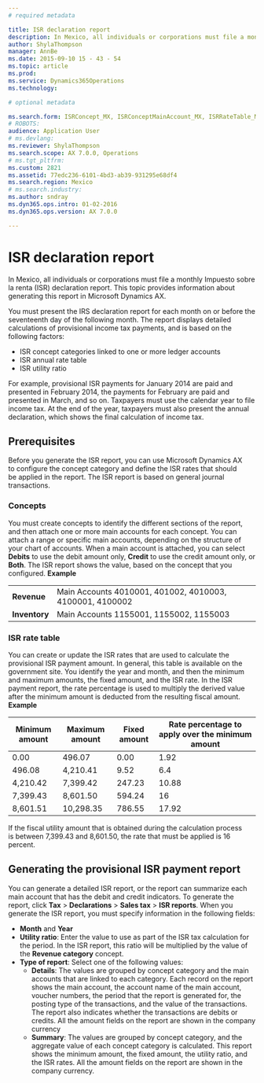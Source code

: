 ```yaml
---
# required metadata

title: ISR declaration report
description: In Mexico, all individuals or corporations must file a monthly Impuesto sobre la renta (ISR) declaration report. This topic provides information about generating this report in Microsoft Dynamics AX. 
author: ShylaThompson
manager: AnnBe
ms.date: 2015-09-10 15 - 43 - 54
ms.topic: article
ms.prod: 
ms.service: Dynamics365Operations
ms.technology: 

# optional metadata

ms.search.form: ISRConcept_MX, ISRConceptMainAccount_MX, ISRRateTable_MX
# ROBOTS: 
audience: Application User
# ms.devlang: 
ms.reviewer: ShylaThompson
ms.search.scope: AX 7.0.0, Operations
# ms.tgt_pltfrm: 
ms.custom: 2821
ms.assetid: 77edc236-6101-4bd3-ab39-931295e68df4
ms.search.region: Mexico
# ms.search.industry: 
ms.author: sndray
ms.dyn365.ops.intro: 01-02-2016
ms.dyn365.ops.version: AX 7.0.0

---
```


# ISR declaration report

In Mexico, all individuals or corporations must file a monthly Impuesto sobre la renta (ISR) declaration report. This topic provides information about generating this report in Microsoft Dynamics AX. 

You must present the IRS declaration report for each month on or before the seventeenth day of the following month. The report displays detailed calculations of provisional income tax payments, and is based on the following factors:

-   ISR concept categories linked to one or more ledger accounts
-   ISR annual rate table
-   ISR utility ratio

For example, provisional ISR payments for January 2014 are paid and presented in February 2014, the payments for February are paid and presented in March, and so on. Taxpayers must use the calendar year to file income tax. At the end of the year, taxpayers must also present the annual declaration, which shows the final calculation of income tax.

## Prerequisites
Before you generate the ISR report, you can use Microsoft Dynamics AX to configure the concept category and define the ISR rates that should be applied in the report. The ISR report is based on general journal transactions.

### Concepts

You must create concepts to identify the different sections of the report, and then attach one or more main accounts for each concept. You can attach a range or specific main accounts, depending on the structure of your chart of accounts. When a main account is attached, you can select **Debits** to use the debit amount only, **Credit** to use the credit amount only, or **Both**. The ISR report shows the value, based on the concept that you configured. **Example**

|               |                                                          |
|---------------|----------------------------------------------------------|
| **Revenue**   | Main Accounts 4010001, 401002, 4010003, 4100001, 4100002 |
| **Inventory** | Main Accounts 1155001, 1155002, 1155003                  |

### ISR rate table

You can create or update the ISR rates that are used to calculate the provisional ISR payment amount. In general, this table is available on the government site. You identify the year and month, and then the minimum and maximum amounts, the fixed amount, and the ISR rate. In the ISR payment report, the rate percentage is used to multiply the derived value after the minimum amount is deducted from the resulting fiscal amount. **Example**

| Minimum amount | Maximum amount | Fixed amount | Rate percentage to apply over the minimum amount |
|----------------|----------------|--------------|--------------------------------------------------|
| 0.00           | 496.07         | 0.00         | 1.92                                             |
| 496.08         | 4,210.41       | 9.52         | 6.4                                              |
| 4,210.42       | 7,399.42       | 247.23       | 10.88                                            |
| 7,399.43       | 8,601.50       | 594.24       | 16                                               |
| 8,601.51       | 10,298.35      | 786.55       | 17.92                                            |

If the fiscal utility amount that is obtained during the calculation process is between 7,399.43 and 8,601.50, the rate that must be applied is 16 percent.

## Generating the provisional ISR payment report
You can generate a detailed ISR report, or the report can summarize each main account that has the debit and credit indicators. To generate the report, click **Tax** &gt; **Declarations** &gt; **Sales tax** &gt; **ISR reports**. When you generate the ISR report, you must specify information in the following fields:

-   **Month** and **Year**
-   **Utility ratio**: Enter the value to use as part of the ISR tax calculation for the period. In the ISR report, this ratio will be multiplied by the value of the **Revenue category** concept.
-   **Type of report**: Select one of the following values:
    -   **Details**: The values are grouped by concept category and the main accounts that are linked to each category. Each record on the report shows the main account, the account name of the main account, voucher numbers, the period that the report is generated for, the posting type of the transactions, and the value of the transactions. The report also indicates whether the transactions are debits or credits. All the amount fields on the report are shown in the company currency
    -   **Summary**: The values are grouped by concept category, and the aggregate value of each concept category is calculated. This report shows the minimum amount, the fixed amount, the utility ratio, and the ISR rates. All the amount fields on the report are shown in the company currency.


